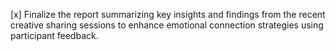 [x] Finalize the report summarizing key insights and findings from the recent creative sharing sessions to enhance emotional connection strategies using participant feedback.